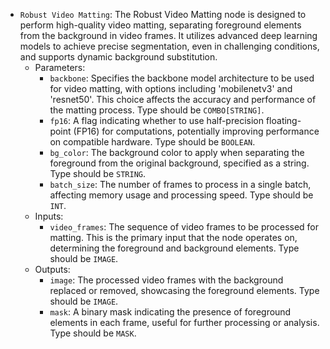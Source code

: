 - `Robust Video Matting`: The Robust Video Matting node is designed to perform high-quality video matting, separating foreground elements from the background in video frames. It utilizes advanced deep learning models to achieve precise segmentation, even in challenging conditions, and supports dynamic background substitution.
    - Parameters:
        - `backbone`: Specifies the backbone model architecture to be used for video matting, with options including 'mobilenetv3' and 'resnet50'. This choice affects the accuracy and performance of the matting process. Type should be `COMBO[STRING]`.
        - `fp16`: A flag indicating whether to use half-precision floating-point (FP16) for computations, potentially improving performance on compatible hardware. Type should be `BOOLEAN`.
        - `bg_color`: The background color to apply when separating the foreground from the original background, specified as a string. Type should be `STRING`.
        - `batch_size`: The number of frames to process in a single batch, affecting memory usage and processing speed. Type should be `INT`.
    - Inputs:
        - `video_frames`: The sequence of video frames to be processed for matting. This is the primary input that the node operates on, determining the foreground and background elements. Type should be `IMAGE`.
    - Outputs:
        - `image`: The processed video frames with the background replaced or removed, showcasing the foreground elements. Type should be `IMAGE`.
        - `mask`: A binary mask indicating the presence of foreground elements in each frame, useful for further processing or analysis. Type should be `MASK`.
